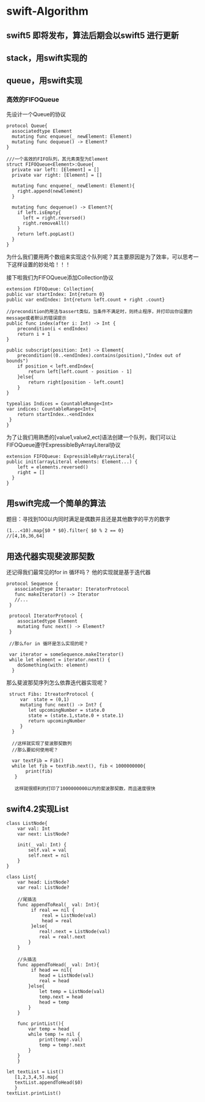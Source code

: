 # swift-Algorithm

## swift5 即将发布，算法后期会以swift5 进行更新

## stack，用swift实现的

## queue，用swift实现
### 高效的FIFOQueue

先设计一个Queue的协议
    
    protocol Queue{
      associatedtype Element
      mutating func enqueue(_ newElement: Element)
      mutating func dequeue() -> Element?
    }
    
    ///一个高效的FIFO队列，其元素类型为Element
    struct FIFOQueue<Element>:Queue{
      private var left: [Element] = []
      private var right: [Element] = []
      
      mutating func enquene(_ newElement: Element){
        right.append(newElement)
      }
      
      mutating func dequenue() -> Element?{
        if left.isEmpty{
          left = right.reversed()
          right.removeAll()
        }
        return left.popLast()
      }
    }
    
为什么我们要用两个数组来实现这个队列呢？其主要原因是为了效率，可以思考一下这样设置的妙处哈！！！

接下啦我们为FIFOQueue添加Collection协议
    
    extension FIFOQueue: Collection{
    public var startIndex: Int{return 0}
    public var endIndex: Int{return left.count + right .count}
    
    //precondition的用法与assert类似，当条件不满足时，则终止程序，并打印出你设置的message或者默认的错误提示
    public func index(after i: Int) -> Int {
        precondition(i < endIndex)
        return i + 1
    }
    
    public subscript(position: Int) -> Element{
        precondition((0..<endIndex).contains(position),"Index out of bounds")
        if position < left.endIndex{
            return left[left.count - position - 1]
        }else{
            return right[position - left.count]
        }
    }
    
    typealias Indices = CountableRange<Int>
    var indices: CountableRange<Int>{
        return startIndex..<endIndex
     }
    }
   
为了让我们用熟悉的[value1,value2,ect]语法创建一个队列，我们可以让FIFOQueue遵守ExpressibleByArrayLiteral协议
    
    extension FIFOQueue: ExpressibleByArrayLiteral{
    public init(arrayLiteral elements: Element...) {
        left = elements.reversed()
        right = []
      }
    }


## 用swift完成一个简单的算法
 题目：寻找到100以内同时满足是偶数并且还是其他数字的平方的数字
   
    (1...<10).map{$0 * $0}.filter{ $0 % 2 == 0}
    //[4,16,36,64]
  
## 用迭代器实现斐波那契数

还记得我们最常见的for in 循环吗？ 他的实现就是基于迭代器
    
    protocol Sequence {
       associatedtype Iteraator: IteratorProtocol
       func makeIterator() -> Iterator
       //...
     }
     
     protocol IteratorProtocol {
        associatedtype Element
        mutating func next() -> Element?
     }
     
     //那么for in 循环是怎么实现的呢？
     
     var iterator = someSequence.makeIterator()
     while let element = iterator.next() {
        doSomething(with: element)
      }
      
那么斐波那契序列怎么依靠迭代器实现呢？
     
     struct Fibs: ItreatorProtocol {
         var  state = (0,1)
         mutating func next() -> Int? {
            let upcomingNumber = state.0
            state = (state.1,state.0 + state.1)
            return upcomingNumber
         }
      }
      
      //这样就实现了斐波那契数列
      //那么要如何使用呢？
      
      var textFib = Fib()
      while let fib = textFib.next(), fib < 1000000000{
           print(fib)
       }
       
       这样就很顺利的打印了1000000000以内的斐波那契数，而且速度很快
    
    
 ## swift4.2实现List
    class ListNode{
        var val: Int
        var next: ListNode?
    
        init(_ val: Int) {
            self.val = val
            self.next = nil
        }
    }

    class List{
        var head: ListNode?
        var real: ListNode?
    
        //尾插法
        func appendToReal(_ val: Int){
             if real == nil {
                 real = ListNode(val)
                 head = real
             }else{
                real!.next = ListNode(val)
                real = real!.next
            }
        }
    
        //头插法
        func appendToHead(_ val: Int){
             if head == nil{
                head = ListNode(val)
                real = head
            }else{
                let temp = ListNode(val)
                temp.next = head
                head = temp
            }
        }
    
        func printList(){
            var temp = head
            while temp != nil {
                print(temp!.val)
                temp = temp!.next
            }
        }
        }

    let textList = List()
       [1,2,3,4,5].map{
       textList.appendToHead($0)
       }
    textList.printList()

      
